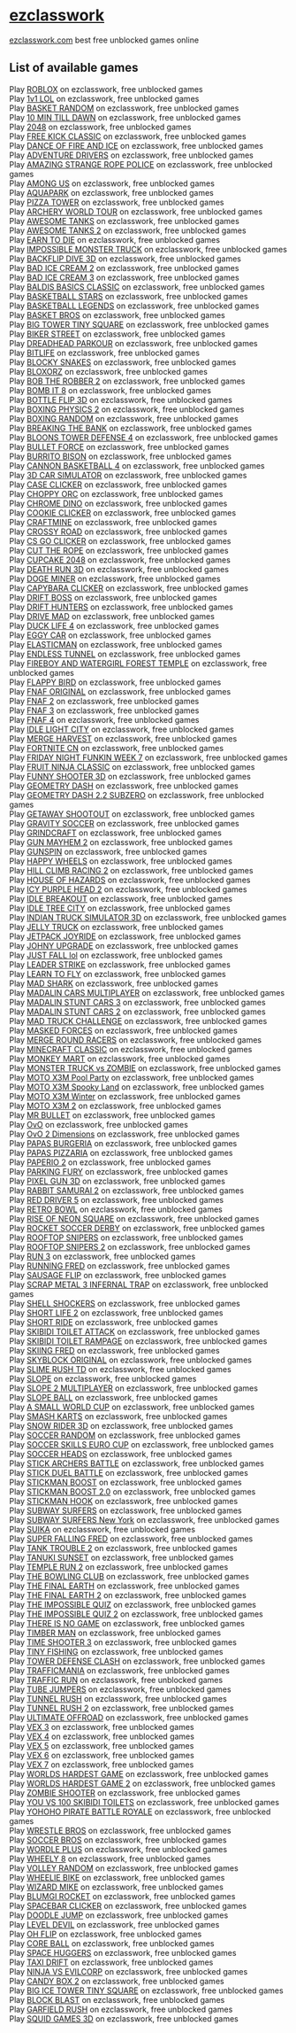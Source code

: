 # [ezclasswork](https://ezclasswork.com)
[ezclasswork.com](https://ezclasswork.com) best free unblocked games online

## List of available games

Play [ROBLOX](https://ezclasswork.com/play/roblox)  on ezclasswork, free unblocked games<br>
Play [1v1 LOL](https://ezclasswork.com/play/1v1-lol) on ezclasswork, free unblocked games<br>
Play [BASKET RANDOM](https://ezclasswork.com/play/basket-random) on ezclasswork, free unblocked games<br>
Play [10 MIN TILL DAWN](https://ezclasswork.com/play/10-min-till-dawn) on ezclasswork, free unblocked games<br>
Play [2048](https://ezclasswork.com/play/2048) on ezclasswork, free unblocked games<br>
Play [FREE KICK CLASSIC](https://ezclasswork.com/play/free-kick-classic) on ezclasswork, free unblocked games<br>
Play [DANCE OF FIRE AND ICE](https://ezclasswork.com/play/dance-of-fire-and-ice) on ezclasswork, free unblocked games<br>
Play [ADVENTURE DRIVERS](https://ezclasswork.com/play/adventure-drivers) on ezclasswork, free unblocked games<br>
Play [AMAZING STRANGE ROPE POLICE](https://ezclasswork.com/play/amazing-strange-rope-police) on ezclasswork, free unblocked games<br>
Play [AMONG US](https://ezclasswork.com/play/among-us) on ezclasswork, free unblocked games<br>
Play [AQUAPARK](https://ezclasswork.com/play/aquapark) on ezclasswork, free unblocked games<br>
Play [PIZZA TOWER](https://ezclasswork.com/play/pizza-tower) on ezclasswork, free unblocked games<br>
Play [ARCHERY WORLD TOUR](https://ezclasswork.com/play/archery-world-tour) on ezclasswork, free unblocked games<br>
Play [AWESOME TANKS](https://ezclasswork.com/play/awesome-tanks) on ezclasswork, free unblocked games<br>
Play [AWESOME TANKS 2](https://ezclasswork.com/play/awesome-tanks-2) on ezclasswork, free unblocked games<br>
Play [EARN TO DIE](https://ezclasswork.com/play/earn-to-die) on ezclasswork, free unblocked games<br>
Play [IMPOSSIBLE MONSTER TRUCK](https://ezclasswork.com/play/impossible-monster-truck) on ezclasswork, free unblocked games<br>
Play [BACKFLIP DIVE 3D](https://ezclasswork.com/play/backflip-dive-3d) on ezclasswork, free unblocked games<br>
Play [BAD ICE CREAM 2](https://ezclasswork.com/play/bad-ice-cream-2) on ezclasswork, free unblocked games<br>
Play [BAD ICE CREAM 3](https://ezclasswork.com/play/bad-ice-cream-3) on ezclasswork, free unblocked games<br>
Play [BALDIS BASICS CLASSIC](https://ezclasswork.com/play/baldis-basics-classic) on ezclasswork, free unblocked games<br>
Play [BASKETBALL STARS](https://ezclasswork.com/play/basketball-stars) on ezclasswork, free unblocked games<br>
Play [BASKETBALL LEGENDS](https://ezclasswork.com/play/basketball-legends) on ezclasswork, free unblocked games<br>
Play [BASKET BROS](https://ezclasswork.com/play/basket-bros) on ezclasswork, free unblocked games<br>
Play [BIG TOWER TINY SQUARE](https://ezclasswork.com/play/big-tower-tiny-square) on ezclasswork, free unblocked games<br>
Play [BIKER STREET](https://ezclasswork.com/play/biker-street) on ezclasswork, free unblocked games<br>
Play [DREADHEAD PARKOUR](https://ezclasswork.com/play/dreadhead-parkour) on ezclasswork, free unblocked games<br>
Play [BITLIFE](https://ezclasswork.com/play/bitlife) on ezclasswork, free unblocked games<br>
Play [BLOCKY SNAKES](https://ezclasswork.com/play/blocky-snakes) on ezclasswork, free unblocked games<br>
Play [BLOXORZ](https://ezclasswork.com/play/bloxorz) on ezclasswork, free unblocked games<br>
Play [BOB THE ROBBER 2](https://ezclasswork.com/play/bob-the-robber-2) on ezclasswork, free unblocked games<br>
Play [BOMB IT 8](https://ezclasswork.com/play/bomb-it-8) on ezclasswork, free unblocked games<br>
Play [BOTTLE FLIP 3D](https://ezclasswork.com/play/bottle-flip-3d) on ezclasswork, free unblocked games<br>
Play [BOXING PHYSICS 2](https://ezclasswork.com/play/boxing-physics-2) on ezclasswork, free unblocked games<br>
Play [BOXING RANDOM](https://ezclasswork.com/play/boxing-random) on ezclasswork, free unblocked games<br>
Play [BREAKING THE BANK](https://ezclasswork.com/play/breaking-the-bank) on ezclasswork, free unblocked games<br>
Play [BLOONS TOWER DEFENSE 4](https://ezclasswork.com/play/bloons-tower-defense-4) on ezclasswork, free unblocked games<br>
Play [BULLET FORCE](https://ezclasswork.com/play/bullet-force) on ezclasswork, free unblocked games<br>
Play [BURRITO BISON](https://ezclasswork.com/play/burrito-bison) on ezclasswork, free unblocked games<br>
Play [CANNON BASKETBALL 4](https://ezclasswork.com/play/cannon-basketball-4) on ezclasswork, free unblocked games<br>
Play [3D CAR SIMULATOR](https://ezclasswork.com/play/3d-car-simulator) on ezclasswork, free unblocked games<br>
Play [CASE CLICKER](https://ezclasswork.com/play/case-clicker) on ezclasswork, free unblocked games<br>
Play [CHOPPY ORC](https://ezclasswork.com/play/choppy-orc) on ezclasswork, free unblocked games<br>
Play [CHROME DINO](https://ezclasswork.com/play/chrome-dino) on ezclasswork, free unblocked games<br>
Play [COOKIE CLICKER](https://ezclasswork.com/play/cookie-clicker) on ezclasswork, free unblocked games<br>
Play [CRAFTMINE](https://ezclasswork.com/play/craftmine) on ezclasswork, free unblocked games<br>
Play [CROSSY ROAD](https://ezclasswork.com/play/crossy-road) on ezclasswork, free unblocked games<br>
Play [CS GO CLICKER](https://ezclasswork.com/play/cs-go-clicker) on ezclasswork, free unblocked games<br>
Play [CUT THE ROPE](https://ezclasswork.com/play/cut-the-rope) on ezclasswork, free unblocked games<br>
Play [CUPCAKE 2048](https://ezclasswork.com/play/cupcake-2048) on ezclasswork, free unblocked games<br>
Play [DEATH RUN 3D](https://ezclasswork.com/play/death-run-3d) on ezclasswork, free unblocked games<br>
Play [DOGE MINER](https://ezclasswork.com/play/doge-miner) on ezclasswork, free unblocked games<br>
Play [CAPYBARA CLICKER](https://ezclasswork.com/play/capybara-clicker) on ezclasswork, free unblocked games<br>
Play [DRIFT BOSS](https://ezclasswork.com/play/drift-boss) on ezclasswork, free unblocked games<br>
Play [DRIFT HUNTERS](https://ezclasswork.com/play/drift-hunters) on ezclasswork, free unblocked games<br>
Play [DRIVE MAD](https://ezclasswork.com/play/drive-mad) on ezclasswork, free unblocked games<br>
Play [DUCK LIFE 4](https://ezclasswork.com/play/duck-life-4) on ezclasswork, free unblocked games<br>
Play [EGGY CAR](https://ezclasswork.com/play/eggy-car) on ezclasswork, free unblocked games<br>
Play [ELASTICMAN](https://ezclasswork.com/play/elasticman) on ezclasswork, free unblocked games<br>
Play [ENDLESS TUNNEL](https://ezclasswork.com/play/endless-tunnel) on ezclasswork, free unblocked games<br>
Play [FIREBOY AND WATERGIRL FOREST TEMPLE](https://ezclasswork.com/play/<br>fireboy-and-watergirl-forest-temple) on ezclasswork, free unblocked games<br>
Play [FLAPPY BIRD](https://ezclasswork.com/play/flappy-bird) on ezclasswork, free unblocked games<br>
Play [FNAF ORIGINAL](https://ezclasswork.com/play/fnaf-original) on ezclasswork, free unblocked games<br>
Play [FNAF 2](https://ezclasswork.com/play/fnaf-2) on ezclasswork, free unblocked games<br>
Play [FNAF 3](https://ezclasswork.com/play/fnaf-3) on ezclasswork, free unblocked games<br>
Play [FNAF 4](https://ezclasswork.com/play/fnaf-4) on ezclasswork, free unblocked games<br>
Play [IDLE LIGHT CITY](https://ezclasswork.com/play/idle-light-city) on ezclasswork, free unblocked games<br>
Play [MERGE HARVEST](https://ezclasswork.com/play/merge-harvest) on ezclasswork, free unblocked games<br>
Play [FORTNITE CN](https://ezclasswork.com/play/fortnite-cn) on ezclasswork, free unblocked games<br>
Play [FRIDAY NIGHT FUNKIN WEEK 7](https://ezclasswork.com/play/friday-night-funkin-week-7) on ezclasswork, free unblocked games<br>
Play [FRUIT NINJA CLASSIC](https://ezclasswork.com/play/fruit-ninja-classic) on ezclasswork, free unblocked games<br>
Play [FUNNY SHOOTER 3D](https://ezclasswork.com/play/funny-shooter-3d) on ezclasswork, free unblocked games<br>
Play [GEOMETRY DASH](https://ezclasswork.com/play/geometry-dash) on ezclasswork, free unblocked games<br>
Play [GEOMETRY DASH 2.2 SUBZERO](https://ezclasswork.com/play/geometry-dash-22-subzero) on ezclasswork, free unblocked games<br>
Play [GETAWAY SHOOTOUT](https://ezclasswork.com/play/getaway-shootout) on ezclasswork, free unblocked games<br>
Play [GRAVITY SOCCER](https://ezclasswork.com/play/gravity-soccer) on ezclasswork, free unblocked games<br>
Play [GRINDCRAFT](https://ezclasswork.com/play/grindcraft) on ezclasswork, free unblocked games<br>
Play [GUN MAYHEM 2](https://ezclasswork.com/play/gun-mayhem-2) on ezclasswork, free unblocked games<br>
Play [GUNSPIN](https://ezclasswork.com/play/gunspin) on ezclasswork, free unblocked games<br>
Play [HAPPY WHEELS](https://ezclasswork.com/play/happy-wheels) on ezclasswork, free unblocked games<br>
Play [HILL CLIMB RACING 2](https://ezclasswork.com/play/hill-climb-racing-2) on ezclasswork, free unblocked games<br>
Play [HOUSE OF HAZARDS](https://ezclasswork.com/play/house-of-hazards) on ezclasswork, free unblocked games<br>
Play [ICY PURPLE HEAD 2](https://ezclasswork.com/play/icy-purple-head-2) on ezclasswork, free unblocked games<br>
Play [IDLE BREAKOUT](https://ezclasswork.com/play/idle-breakout) on ezclasswork, free unblocked games<br>
Play [IDLE TREE CITY](https://ezclasswork.com/play/idle-tree-city) on ezclasswork, free unblocked games<br>
Play [INDIAN TRUCK SIMULATOR 3D](https://ezclasswork.com/play/indian-truck-simulator-3d) on ezclasswork, free unblocked games<br>
Play [JELLY TRUCK](https://ezclasswork.com/play/jelly-truck) on ezclasswork, free unblocked games<br>
Play [JETPACK JOYRIDE](https://ezclasswork.com/play/jetpack-joyride) on ezclasswork, free unblocked games<br>
Play [JOHNY UPGRADE](https://ezclasswork.com/play/johny-upgrade) on ezclasswork, free unblocked games<br>
Play [JUST FALL lol](https://ezclasswork.com/play/just-fall-lol) on ezclasswork, free unblocked games<br>
Play [LEADER STRIKE](https://ezclasswork.com/play/leader-strike) on ezclasswork, free unblocked games<br>
Play [LEARN TO FLY](https://ezclasswork.com/play/learn-to-fly) on ezclasswork, free unblocked games<br>
Play [MAD SHARK](https://ezclasswork.com/play/mad-shark) on ezclasswork, free unblocked games<br>
Play [MADALIN CARS MULTIPLAYER](https://ezclasswork.com/play/madalin-cars-multiplayer) on ezclasswork, free unblocked games<br>
Play [MADALIN STUNT CARS 3](https://ezclasswork.com/play/madalin-stunt-cars-3) on ezclasswork, free unblocked games<br>
Play [MADALIN STUNT CARS 2](https://ezclasswork.com/play/madalin-stunt-cars-2) on ezclasswork, free unblocked games<br>
Play [MAD TRUCK CHALLENGE](https://ezclasswork.com/play/mad-truck-challenge) on ezclasswork, free unblocked games<br>
Play [MASKED FORCES](https://ezclasswork.com/play/masked-forces) on ezclasswork, free unblocked games<br>
Play [MERGE ROUND RACERS](https://ezclasswork.com/play/merge-round-racers) on ezclasswork, free unblocked games<br>
Play [MINECRAFT CLASSIC](https://ezclasswork.com/play/minecraft-classic) on ezclasswork, free unblocked games<br>
Play [MONKEY MART](https://ezclasswork.com/play/monkey-mart) on ezclasswork, free unblocked games<br>
Play [MONSTER TRUCK vs ZOMBIE](https://ezclasswork.com/play/monster-truck-vs-zombie) on ezclasswork, free unblocked games<br>
Play [MOTO X3M Pool Party](https://ezclasswork.com/play/moto-x3m-pool-party) on ezclasswork, free unblocked games<br>
Play [MOTO X3M Spooky Land](https://ezclasswork.com/play/moto-x3m-spooky-land) on ezclasswork, free unblocked games<br>
Play [MOTO X3M Winter](https://ezclasswork.com/play/moto-x3m-winter) on ezclasswork, free unblocked games<br>
Play [MOTO X3M 2](https://ezclasswork.com/play/moto-x3m-2) on ezclasswork, free unblocked games<br>
Play [MR BULLET](https://ezclasswork.com/play/mr-bullet) on ezclasswork, free unblocked games<br>
Play [OvO](https://ezclasswork.com/play/ovo) on ezclasswork, free unblocked games<br>
Play [OvO 2 Dimensions](https://ezclasswork.com/play/ovo-2-dimensions) on ezclasswork, free unblocked games<br>
Play [PAPAS BURGERIA](https://ezclasswork.com/play/papas-burgeria) on ezclasswork, free unblocked games<br>
Play [PAPAS PIZZARIA](https://ezclasswork.com/play/papas-pizzaria) on ezclasswork, free unblocked games<br>
Play [PAPERIO 2](https://ezclasswork.com/play/paperio-2) on ezclasswork, free unblocked games<br>
Play [PARKING FURY](https://ezclasswork.com/play/parking-fury) on ezclasswork, free unblocked games<br>
Play [PIXEL GUN 3D](https://ezclasswork.com/play/pixel-gun-3d) on ezclasswork, free unblocked games<br>
Play [RABBIT SAMURAI 2](https://ezclasswork.com/play/rabbit-samurai-2) on ezclasswork, free unblocked games<br>
Play [RED DRIVER 5](https://ezclasswork.com/play/red-driver-5) on ezclasswork, free unblocked games<br>
Play [RETRO BOWL](https://ezclasswork.com/play/retro-bowl) on ezclasswork, free unblocked games<br>
Play [RISE OF NEON SQUARE](https://ezclasswork.com/play/rise-of-neon-square) on ezclasswork, free unblocked games<br>
Play [ROCKET SOCCER DERBY](https://ezclasswork.com/play/rocket-soccer-derby) on ezclasswork, free unblocked games<br>
Play [ROOFTOP SNIPERS](https://ezclasswork.com/play/rooftop-snipers) on ezclasswork, free unblocked games<br>
Play [ROOFTOP SNIPERS 2](https://ezclasswork.com/play/rooftop-snipers-2) on ezclasswork, free unblocked games<br>
Play [RUN 3](https://ezclasswork.com/play/run-3) on ezclasswork, free unblocked games<br>
Play [RUNNING FRED](https://ezclasswork.com/play/running-fred) on ezclasswork, free unblocked games<br>
Play [SAUSAGE FLIP](https://ezclasswork.com/play/sausage-flip) on ezclasswork, free unblocked games<br>
Play [SCRAP METAL 3 INFERNAL TRAP](https://ezclasswork.com/play/scrap-metal-3-infernal-trap) on ezclasswork, free unblocked games<br>
Play [SHELL SHOCKERS](https://ezclasswork.com/play/shell-shockers) on ezclasswork, free unblocked games<br>
Play [SHORT LIFE 2](https://ezclasswork.com/play/short-life-2) on ezclasswork, free unblocked games<br>
Play [SHORT RIDE](https://ezclasswork.com/play/short-ride) on ezclasswork, free unblocked games<br>
Play [SKIBIDI TOILET ATTACK](https://ezclasswork.com/play/skibidi-toilet-attack) on ezclasswork, free unblocked games<br>
Play [SKIBIDI TOILET RAMPAGE](https://ezclasswork.com/play/skibidi-toilet-rampage) on ezclasswork, free unblocked games<br>
Play [SKIING FRED](https://ezclasswork.com/play/skiing-fred) on ezclasswork, free unblocked games<br>
Play [SKYBLOCK ORIGINAL](https://ezclasswork.com/play/skyblock-original) on ezclasswork, free unblocked games<br>
Play [SLIME RUSH TD](https://ezclasswork.com/play/slime-rush-td) on ezclasswork, free unblocked games<br>
Play [SLOPE](https://ezclasswork.com/play/slope) on ezclasswork, free unblocked games<br>
Play [SLOPE 2 MULTIPLAYER](https://ezclasswork.com/play/slope-2-multiplayer) on ezclasswork, free unblocked games<br>
Play [SLOPE BALL](https://ezclasswork.com/play/slope-ball) on ezclasswork, free unblocked games<br>
Play [A SMALL WORLD CUP](https://ezclasswork.com/play/a-small-world-cup) on ezclasswork, free unblocked games<br>
Play [SMASH KARTS](https://ezclasswork.com/play/smash-karts) on ezclasswork, free unblocked games<br>
Play [SNOW RIDER 3D](https://ezclasswork.com/play/snow-rider-3d) on ezclasswork, free unblocked games<br>
Play [SOCCER RANDOM](https://ezclasswork.com/play/soccer-random) on ezclasswork, free unblocked games<br>
Play [SOCCER SKILLS EURO CUP](https://ezclasswork.com/play/soccer-skills-euro-cup) on ezclasswork, free unblocked games<br>
Play [SOCCER HEADS](https://ezclasswork.com/play/soccer-heads) on ezclasswork, free unblocked games<br>
Play [STICK ARCHERS BATTLE](https://ezclasswork.com/play/stick-archers-battle) on ezclasswork, free unblocked games<br>
Play [STICK DUEL BATTLE](https://ezclasswork.com/play/stick-duel-battle) on ezclasswork, free unblocked games<br>
Play [STICKMAN BOOST](https://ezclasswork.com/play/stickman-boost) on ezclasswork, free unblocked games<br>
Play [STICKMAN BOOST 2.0](https://ezclasswork.com/play/stickman-boost-20) on ezclasswork, free unblocked games<br>
Play [STICKMAN HOOK](https://ezclasswork.com/play/stickman-hook) on ezclasswork, free unblocked games<br>
Play [SUBWAY SURFERS](https://ezclasswork.com/play/subway-surfers) on ezclasswork, free unblocked games<br>
Play [SUBWAY SURFERS New York](https://ezclasswork.com/play/subway-surfers-new-york) on ezclasswork, free unblocked games<br>
Play [SUIKA](https://ezclasswork.com/play/suika) on ezclasswork, free unblocked games<br>
Play [SUPER FALLING FRED](https://ezclasswork.com/play/super-falling-fred) on ezclasswork, free unblocked games<br>
Play [TANK TROUBLE 2](https://ezclasswork.com/play/tank-trouble-2) on ezclasswork, free unblocked games<br>
Play [TANUKI SUNSET](https://ezclasswork.com/play/tanuki-sunset) on ezclasswork, free unblocked games<br>
Play [TEMPLE RUN 2](https://ezclasswork.com/play/temple-run-2) on ezclasswork, free unblocked games<br>
Play [THE BOWLING CLUB](https://ezclasswork.com/play/the-bowling-club) on ezclasswork, free unblocked games<br>
Play [THE FINAL EARTH](https://ezclasswork.com/play/the-final-earth) on ezclasswork, free unblocked games<br>
Play [THE FINAL EARTH 2](https://ezclasswork.com/play/the-final-earth-2) on ezclasswork, free unblocked games<br>
Play [THE IMPOSSIBLE QUIZ](https://ezclasswork.com/play/the-impossible-quiz) on ezclasswork, free unblocked games<br>
Play [THE IMPOSSIBLE QUIZ 2](https://ezclasswork.com/play/the-impossible-quiz-2) on ezclasswork, free unblocked games<br>
Play [THERE IS NO GAME](https://ezclasswork.com/play/there-is-no-game) on ezclasswork, free unblocked games<br>
Play [TIMBER MAN](https://ezclasswork.com/play/timber-man) on ezclasswork, free unblocked games<br>
Play [TIME SHOOTER 3](https://ezclasswork.com/play/time-shooter-3) on ezclasswork, free unblocked games<br>
Play [TINY FISHING](https://ezclasswork.com/play/tiny-fishing) on ezclasswork, free unblocked games<br>
Play [TOWER DEFENSE CLASH](https://ezclasswork.com/play/tower-defense-clash) on ezclasswork, free unblocked games<br>
Play [TRAFFICMANIA](https://ezclasswork.com/play/trafficmania) on ezclasswork, free unblocked games<br>
Play [TRAFFIC RUN](https://ezclasswork.com/play/traffic-run) on ezclasswork, free unblocked games<br>
Play [TUBE JUMPERS](https://ezclasswork.com/play/tube-jumpers) on ezclasswork, free unblocked games<br>
Play [TUNNEL RUSH](https://ezclasswork.com/play/tunnel-rush) on ezclasswork, free unblocked games<br>
Play [TUNNEL RUSH 2](https://ezclasswork.com/play/tunnel-rush-2) on ezclasswork, free unblocked games<br>
Play [ULTIMATE OFFROAD](https://ezclasswork.com/play/ultimate-offroad) on ezclasswork, free unblocked games<br>
Play [VEX 3](https://ezclasswork.com/play/vex-3) on ezclasswork, free unblocked games<br>
Play [VEX 4](https://ezclasswork.com/play/vex-4) on ezclasswork, free unblocked games<br>
Play [VEX 5](https://ezclasswork.com/play/vex-5) on ezclasswork, free unblocked games<br>
Play [VEX 6](https://ezclasswork.com/play/vex-6) on ezclasswork, free unblocked games<br>
Play [VEX 7](https://ezclasswork.com/play/vex-7) on ezclasswork, free unblocked games<br>
Play [WORLDS HARDEST GAME](https://ezclasswork.com/play/worlds-hardest-game) on ezclasswork, free unblocked games<br>
Play [WORLDS HARDEST GAME 2](https://ezclasswork.com/play/worlds-hardest-game-2) on ezclasswork, free unblocked games<br>
Play [ZOMBIE SHOOTER](https://ezclasswork.com/play/zombie-shooter) on ezclasswork, free unblocked games<br>
Play [YOU VS 100 SKIBIDI TOILETS](https://ezclasswork.com/play/you-vs-100-skibidi-toilets) on ezclasswork, free unblocked games<br>
Play [YOHOHO PIRATE BATTLE ROYALE](https://ezclasswork.com/play/yohoho) on ezclasswork, free unblocked games<br>
Play [WRESTLE BROS](https://ezclasswork.com/play/wrestle-bros) on ezclasswork, free unblocked games<br>
Play [SOCCER BROS](https://ezclasswork.com/play/soccer-bros) on ezclasswork, free unblocked games<br>
Play [WORDLE PLUS](https://ezclasswork.com/play/wordle-plus) on ezclasswork, free unblocked games<br>
Play [WHEELY 8](https://ezclasswork.com/play/wheely-8) on ezclasswork, free unblocked games<br>
Play [VOLLEY RANDOM](https://ezclasswork.com/play/volley-random) on ezclasswork, free unblocked games<br>
Play [WHEELIE BIKE](https://ezclasswork.com/play/wheelie-bike) on ezclasswork, free unblocked games<br>
Play [WIZARD MIKE](https://ezclasswork.com/play/wizard-mike) on ezclasswork, free unblocked games<br>
Play [BLUMGI ROCKET](https://ezclasswork.com/play/blumgi-rocket) on ezclasswork, free unblocked games<br>
Play [SPACEBAR CLICKER](https://ezclasswork.com/play/spacebar-clicker) on ezclasswork, free unblocked games<br>
Play [DOODLE JUMP](https://ezclasswork.com/play/doodle-jump) on ezclasswork, free unblocked games<br>
Play [LEVEL DEVIL](https://ezclasswork.com/play/level-devil) on ezclasswork, free unblocked games<br>
Play [OH FLIP](https://ezclasswork.com/play/oh-flip) on ezclasswork, free unblocked games<br>
Play [CORE BALL](https://ezclasswork.com/play/coreball) on ezclasswork, free unblocked games<br>
Play [SPACE HUGGERS](https://ezclasswork.com/play/space-huggers) on ezclasswork, free unblocked games<br>
Play [TAXI DRIFT](https://ezclasswork.com/play/taxi-drift) on ezclasswork, free unblocked games<br>
Play [NINJA VS EVILCORP](https://ezclasswork.com/play/ninja-vs-evilcorp) on ezclasswork, free unblocked games<br>
Play [CANDY BOX 2](https://ezclasswork.com/play/candy-box-2) on ezclasswork, free unblocked games<br>
Play [BIG ICE TOWER TINY SQUARE](https://ezclasswork.com/play/big-ice-tower-tiny-square) on ezclasswork, free unblocked games<br>
Play [BLOCK BLAST](https://ezclasswork.com/play/block-blast) on ezclasswork, free unblocked games<br>
Play [GARFIELD RUSH](https://ezclasswork.com/play/garfield-rush) on ezclasswork, free unblocked games<br>
Play [SQUID GAMES 3D](https://ezclasswork.com/play/squid-games-3d) on ezclasswork, free unblocked games<br>
